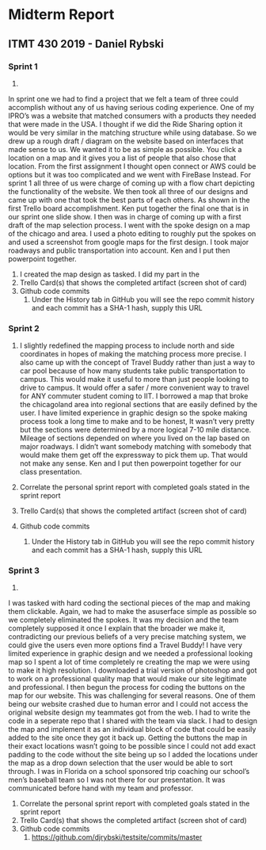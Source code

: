 # Midterm Report

## ITMT 430 2019 - Daniel Rybski

### Sprint 1

1. 
In sprint one we had to find a project that we felt a team of three could accomplish without any of us having serious coding experience. One of my IPRO’s was a website that matched consumers with a products they needed that were made in the USA. I thought if we did the Ride Sharing option it would be very similar in the matching structure while using database. So we drew up a rough draft / diagram on the website based on interfaces that made sense to us. We wanted it to be as simple as possible. You click a location on a map and it gives you a list of people that also chose that location. From the first assignment I thought open connect or AWS could be options but it was too complicated and we went with FireBase Instead. For sprint 1 all three of us were charge of coming up with a flow chart depicting the functionality of the website. We then took all three of our designs and came up with one that took the best parts of each others. As shown in the first Trello board accomplishment. Ken put together the final one that is in our sprint one slide show. I then was in charge of coming up with a first draft of the map selection process. I went with the spoke design on a map of the chicago and area. I used a photo editing to roughly put the spokes on and used a screenshot from google maps for the first design. I took major roadways and public transportation into account. Ken and I put then powerpoint together.

1. I created the map design as tasked. I did my part in the 
1. Trello Card(s) that shows the completed artifact (screen shot of card)  
1. Github code commits
    1) Under the History tab in GitHub you will see the repo commit history and each commit has a SHA-1 hash, supply this URL

### Sprint 2

1. I slightly redefined the mapping process to include north and side coordinates in hopes of making the matching process more precise. I also came up with the concept of Travel Buddy rather than just a way to car pool because of how many students take public transportation to campus. This would make it useful to more than just people looking to drive to campus. It would offer a safer / more convenient way to travel for ANY commuter student coming to IIT. I borrowed a map that broke the chicagoland area into regional sections that are easily defined by the user. I have limited experience in graphic design so the spoke making process took a long time to make and to be honest, It wasn’t very pretty but the sections were determined by a more logical 7-10 mile distance. Mileage of sections depended on where you lived on the lap based on major roadways. I didn’t want somebody matching with somebody that would make them get off the expressway to pick them up. That would not make any sense. Ken and I put then powerpoint together for our class presentation. 

1. Correlate the personal sprint report with completed goals stated in the sprint report
1. Trello Card(s) that shows the completed artifact (screen shot of card)  
1. Github code commits
    1) Under the History tab in GitHub you will see the repo commit history and each commit has a SHA-1 hash, supply this URL

### Sprint 3

1. 
I was tasked with hard coding the sectional pieces of the map and making them clickable. Again, we had to make the  asuserface simple as possible so we completely eliminated the spokes. It was my decision and the team completely supposed it once I explain that the broader we make it, contradicting our previous beliefs of a very precise matching system, we could give the users even more options find a Travel Buddy! I have very limited experience in graphic design and we needed a professional looking map so I spent a lot of time completely re creating the map we were using to make it high resolution. I downloaded a trial version of photoshop and got to work on a professional quality map that would make our site legitimate and professional. I then begun the process for coding the buttons on the map for our website. This was challenging for several reasons. One of them being our website crashed due to human error and I could not access the original website design my teammates got from the web. I had to write the code in a seperate repo that I shared with the team via slack. I had to design the map and implement it as an individual block of code that could be easily added to the site once they got it back up. Getting the buttons the map in their exact locations wasn’t going to be possible since I could not add exact padding to the code without the site being up so I added the locations under the map as a drop down selection that the user would be able to sort through. I was in Florida on a school sponsored trip coaching our school’s men’s baseball team so I was not there for our presentation. It was communicated before hand with my team and professor. 

1. Correlate the personal sprint report with completed goals stated in the sprint report
1. Trello Card(s) that shows the completed artifact (screen shot of card)  
1. Github code commits
    1) https://github.com/djrybski/testsite/commits/master
